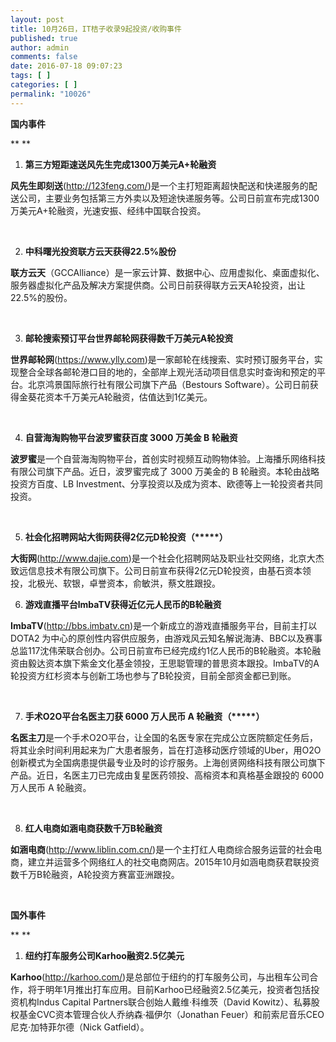 ```yaml
---
layout: post
title: 10月26日，IT桔子收录9起投资/收购事件
published: true
author: admin
comments: false
date: 2016-07-18 09:07:23
tags: [ ]
categories: [ ]
permalink: "10026"
---
```

**国内事件**

** **

1. **第三方短距速送风先生完成1300万美元A+轮融资**

**风先生即刻送**(http://123feng.com/)是一个主打短距离超快配送和快递服务的配送公司，主要业务包括第三方外卖以及短途快递服务等。公司日前宣布完成1300 万美元A+轮融资，光速安振、经纬中国联合投资。

&nbsp;

2. **中科曙光投资联方云天获得22.5%股份**

**联方云天**（GCCAlliance）是一家云计算、数据中心、应用虚拟化、桌面虚拟化、服务器虚拟化产品及解决方案提供商。公司日前获得联方云天A轮投资，出让22.5%的股份。

&nbsp;

3. **邮轮搜索预订平台世界邮轮网获得数千万美元A轮投资**

**世界邮轮网**(https://www.ylly.com)是一家邮轮在线搜索、实时预订服务平台，实现整合全球各邮轮港口目的地的，全部岸上观光活动项目信息实时查询和预定的平台。北京鸿景国际旅行社有限公司旗下产品（Bestours Software）。公司日前获得金葵花资本千万美元A轮融资，估值达到1亿美元。

&nbsp;

4. **自营海淘购物平台波罗蜜获百度 3000 万美金 B 轮融资**

**波罗蜜**是一个自营海淘购物平台，首创实时视频互动购物体验。上海播乐网络科技有限公司旗下产品。近日，波罗蜜完成了 3000 万美金的 B 轮融资。本轮由战略投资方百度、LB Investment、分享投资以及成为资本、欧德等上一轮投资者共同投资。

&nbsp;

5. **社会化招聘网站大街网获得2亿元D轮投资（\*****）**

**大街网**(http://www.dajie.com)是一个社会化招聘网站及职业社交网络，北京大杰致远信息技术有限公司旗下。公司日前宣布获得2亿元D轮投资，由基石资本领投，北极光、软银，卓誉资本，俞敏洪，蔡文胜跟投。
  
6. **游戏直播平台lmbaTV获得近亿元人民币的B轮融资**

**ImbaTV**(http://bbs.imbatv.cn)是一个新成立的游戏直播服务平台，目前主打以 DOTA2 为中心的原创性内容供应服务，由游戏风云知名解说海涛、BBC以及赛事总监117沈伟荣联合创办。公司日前宣布已经完成约1亿人民币的B轮融资。本轮融资由毅达资本旗下紫金文化基金领投，王思聪管理的普思资本跟投。ImbaTV的A轮投资方红杉资本与创新工场也参与了B轮投资，目前全部资金都已到账。

&nbsp;

7. **手术O2O平台名医主刀获 6000 万人民币 A 轮融资（\*****）**

**名医主刀**是一个手术O2O平台，让全国的名医专家在完成公立医院额定任务后，将其业余时间利用起来为广大患者服务，旨在打造移动医疗领域的Uber，用O2O创新模式为全国病患提供最专业及时的诊疗服务。上海创贤网络科技有限公司旗下产品。近日，名医主刀已完成由复星医药领投、高榕资本和真格基金跟投的 6000 万人民币 A 轮融资。

&nbsp;

8. **红人电商如涵电商获数千万B轮融资**

**如涵电商**(http://www.liblin.com.cn/)是一个主打红人电商综合服务运营的社会电商，建立并运营多个网络红人的社交电商网店。2015年10月如涵电商获君联投资数千万B轮融资，A轮投资方赛富亚洲跟投。

&nbsp;

**国外事件**

** **

1. **纽约打车服务公司Karhoo融资2.5亿美元**

**Karhoo**(http://karhoo.com/)是总部位于纽约的打车服务公司，与出租车公司合作，将于明年1月推出打车应用。目前Karhoo已经融资2.5亿美元，投资者包括投资机构Indus Capital Partners联合创始人戴维·科维茨（David Kowitz）、私募股权基金CVC资本管理合伙人乔纳森·福伊尔（Jonathan Feuer）和前索尼音乐CEO尼克·加特菲尔德（Nick Gatfield）。